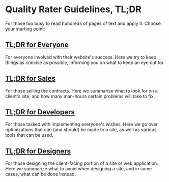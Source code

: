 # Quality Rater Guidelines, TL;DR

For those too busy to read hundreds of pages of text and apply it. Choose your starting point:

## [TL;DR for Everyone](/tldr/for-everyone)

For everyone involved with their website's success. Here we try to keep things as concise as possible, informing you on what to keep an eye out for.

## [TL;DR for Sales](/tldr/for-sales)

For those selling the contracts. Here we summarize what to look for on a client's site, and how many man-hours certain problems will take to fix.

## [TL;DR for Developers](/tldr/for-developers)

For those tasked with implementing everyone's wishes. Here we go over optimizations that can (and should) be made to a site, as well as various tools that can be used.

## [TL;DR for Designers](/tldr/for-designers)

For those designing the client-facing portion of a site or web application. Here we summarize what to avoid when designing a site, and in some cases, what can be done instead.

